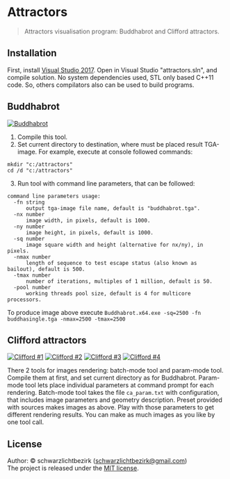 # Attractors #

> Attractors visualisation program: Buddhabrot and Clifford attractors.

## Installation ##

First, install [Visual Studio 2017](https://www.visualstudio.com/downloads/). Open in Visual Studio "attractors.sln", and compile solution.
No system dependencies used, STL only based C++11 code. So, others compilators also can be used to build programs.

## Buddhabrot ##

<a href="http://images.sevstar.net/images/22946534505656593756.jpg" target="_blank"><img src="http://images.sevstar.net/images/22946534505656593756_thumb.png" border="0" alt="Buddhabrot"/></a>  

1) Compile this tool.
2) Set current directory to destination, where must be placed result TGA-image. For example, execute at console followed commands:
```batch
mkdir "c:/attractors"
cd /d "c:/attractors"
```
3) Run tool with command line parameters, that can be followed:
```
command line parameters usage:
  -fn string
      output tga-image file name, default is "buddhabrot.tga".
  -nx number
      image width, in pixels, default is 1000.
  -ny number
      image height, in pixels, default is 1000.
  -sq number
      image square width and height (alternative for nx/ny), in pixels.
  -nmax number
      length of sequence to test escape status (also known as bailout), default is 500.
  -tmax number
      number of iterations, multiples of 1 million, default is 50.
  -pool number
      working threads pool size, default is 4 for multicore processors.
```
To produce image above execute `Buddhabrot.x64.exe -sq=2500 -fn buddhasingle.tga -nmax=2500 -tmax=2500`

## Clifford attractors ##

<a href="http://images.sevstar.net/images/17209669908976374767.jpg" target="_blank"><img src="http://images.sevstar.net/images/17209669908976374767_thumb.png" alt="Clifford #1" /></a>
<a href="http://images.sevstar.net/images/15444013609743366105.jpg" target="_blank"><img src="http://images.sevstar.net/images/15444013609743366105_thumb.png" alt="Clifford #2" /></a>
<a href="http://images.sevstar.net/images/96240766713180008594.jpg" target="_blank"><img src="http://images.sevstar.net/images/96240766713180008594_thumb.png" alt="Clifford #3" /></a>
<a href="http://images.sevstar.net/images/67101706209135196956.jpg" target="_blank"><img src="http://images.sevstar.net/images/67101706209135196956_thumb.png" alt="Clifford #4" /></a>

There 2 tools for images rendering: batch-mode tool and param-mode tool. Compile them at first, and set current directory as for Buddhabrot.
Param-mode tool lets place individual parameters at command prompt for each rendering.
Batch-mode tool takes the file `ca_param.txt` with configuration, that includes image parameters and geometry description.
Preset provided with sources makes images as above. Play with those parameters to get different rendering results.
You can make as much images as you like by one tool call.

## License

Author: &copy; schwarzlichtbezirk (schwarzlichtbezirk@gmail.com)  
The project is released under the [MIT license](http://www.opensource.org/licenses/MIT).
